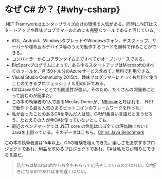 # なぜ C\# か？ {#why-csharp}

.NET Framrworkはエンタープライズ向けの環境で人気がある。同時に.NETはスタートアップや趣味プログラマーのためにも完璧なツールであると信じている。

* iOS、Android、WindowsタブレットやWindowsフォン、デスクトップ、サーバーや埋め込みデバイス等のうえで動作するコードを無料で作ることができる。
* コンパイラーからコアランタイムまですべてがオープンソースである。
* BizSparkプログラムによって、あらゆるスタートアップはMicrosoftのすべてのツールを、月150ドル分のAzureサービス含めて、無料で利用できる。
* Visual Studio Community 2015は、趣味プログラマーにとっても無料で使うことのできるプロフェッショナル用のIDEである。
* C\#はJavaやC++ととても関連性が強い。そのため、たくさんの開発者にとって読むのが簡単だ。
* この本の執筆者の1人であるNicolas Dorierが、[NBitcoin](https://github.com/MetacoSA/NBitcoin)と呼ばれる、.NETで動作する最も人気のあるビットコインのフレームワークを作った。
* 私が会ったことのあるC\#を学んだ人は皆、C\#が1番良い言語だと言うだろう。たとえその人が今C\#を使っていないとしても。
* 最近のベンチマークでは .NET core の性能はほぼ全ての評価軸においてJavaを上回っている。そのデータはこちら。[C# vs Java Benchmark](https://benchmarksgame-team.pages.debian.net/benchmarksgame/faster/csharp.html)

この本の執筆者達は15年以上、C\#の経験を積んできた。楽しさを追求するプロジェクトであれ、利益を求めるプロジェクトであれ、C\#は私たちが頼りにできる言語だ。

> 私たちはMicrosoftからお金をもらって広告をしているのではない。C\#好きになるのであればまだ遅くはない。
